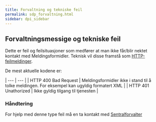 ```yaml
---
title: Forvaltning og tekniske feil  
permalink: sdp_forvaltning.html
sidebar: dpi_sidebar
---
```


## Forvaltningsmessige og tekniske feil

Dette er feil og feilsituasjoner som medfører at man ikke får/blir
nektet kontakt med Meldingsformidler. Teknisk vil disse framstå som
[HTTP-feilmeldinger](http://www.w3.org/Protocols/rfc2616/rfc2616-sec10.html).

De mest aktuelle kodene er:


| --- | --- |
| HTTP 400 Bad Request | Meldingsformidler ikke i stand til å tolke meldingen. For eksempel kan ugyldig formatert XML |
| HTTP 401 Unathorized | Ikke gyldig tilgang til tjenesten                                                            |

### Håndtering

For hjelp med denne type feil må en ta kontakt med
[Sentralforvalter](http://samarbeid.difi.no)
